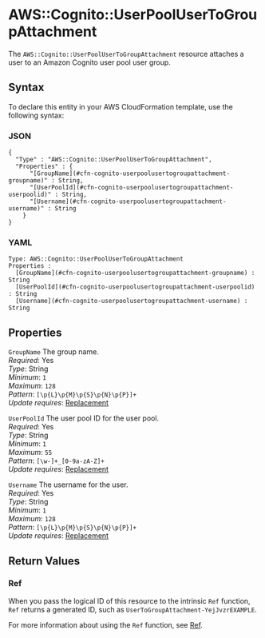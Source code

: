 # AWS::Cognito::UserPoolUserToGroupAttachment<a name="aws-resource-cognito-userpoolusertogroupattachment"></a>

The `AWS::Cognito::UserPoolUserToGroupAttachment` resource attaches a user to an Amazon Cognito user pool user group\.

## Syntax<a name="aws-resource-cognito-userpoolusertogroupattachment-syntax"></a>

To declare this entity in your AWS CloudFormation template, use the following syntax:

### JSON<a name="aws-resource-cognito-userpoolusertogroupattachment-syntax.json"></a>

```
{
  "Type" : "AWS::Cognito::UserPoolUserToGroupAttachment",
  "Properties" : {
      "[GroupName](#cfn-cognito-userpoolusertogroupattachment-groupname)" : String,
      "[UserPoolId](#cfn-cognito-userpoolusertogroupattachment-userpoolid)" : String,
      "[Username](#cfn-cognito-userpoolusertogroupattachment-username)" : String
    }
}
```

### YAML<a name="aws-resource-cognito-userpoolusertogroupattachment-syntax.yaml"></a>

```
Type: AWS::Cognito::UserPoolUserToGroupAttachment
Properties : 
﻿  [GroupName](#cfn-cognito-userpoolusertogroupattachment-groupname) : String
﻿  [UserPoolId](#cfn-cognito-userpoolusertogroupattachment-userpoolid) : String
﻿  [Username](#cfn-cognito-userpoolusertogroupattachment-username) : String
```

## Properties<a name="aws-resource-cognito-userpoolusertogroupattachment-properties"></a>

`GroupName`  <a name="cfn-cognito-userpoolusertogroupattachment-groupname"></a>
The group name\.  
*Required*: Yes  
*Type*: String  
*Minimum*: `1`  
*Maximum*: `128`  
*Pattern*: `[\p{L}\p{M}\p{S}\p{N}\p{P}]+`  
*Update requires*: [Replacement](https://docs.aws.amazon.com/AWSCloudFormation/latest/UserGuide/using-cfn-updating-stacks-update-behaviors.html#update-replacement)

`UserPoolId`  <a name="cfn-cognito-userpoolusertogroupattachment-userpoolid"></a>
The user pool ID for the user pool\.  
*Required*: Yes  
*Type*: String  
*Minimum*: `1`  
*Maximum*: `55`  
*Pattern*: `[\w-]+_[0-9a-zA-Z]+`  
*Update requires*: [Replacement](https://docs.aws.amazon.com/AWSCloudFormation/latest/UserGuide/using-cfn-updating-stacks-update-behaviors.html#update-replacement)

`Username`  <a name="cfn-cognito-userpoolusertogroupattachment-username"></a>
The username for the user\.  
*Required*: Yes  
*Type*: String  
*Minimum*: `1`  
*Maximum*: `128`  
*Pattern*: `[\p{L}\p{M}\p{S}\p{N}\p{P}]+`  
*Update requires*: [Replacement](https://docs.aws.amazon.com/AWSCloudFormation/latest/UserGuide/using-cfn-updating-stacks-update-behaviors.html#update-replacement)

## Return Values<a name="aws-resource-cognito-userpoolusertogroupattachment-return-values"></a>

### Ref<a name="aws-resource-cognito-userpoolusertogroupattachment-return-values-ref"></a>

When you pass the logical ID of this resource to the intrinsic `Ref` function, `Ref` returns a generated ID, such as `UserToGroupAttachment-YejJvzrEXAMPLE`\.

For more information about using the `Ref` function, see [Ref](https://docs.aws.amazon.com/AWSCloudFormation/latest/UserGuide/intrinsic-function-reference-ref.html)\.